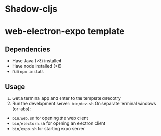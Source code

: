 # Shadow-cljs
# web-electron-expo template

## Dependencies
* Have Java (>8) installed
* Have node installed (>8)
* run `npm install`

## Usage
1. Get a terminal app and enter to the template direcotry.
2. Run the development server: `bin/dev.sh`
On separate terminal windows (or tabs):
* `bin/web.sh` for opening the web client
* `bin/electorn.sh` for opening an electron client
* `bin/expo.sh` for starting expo server

